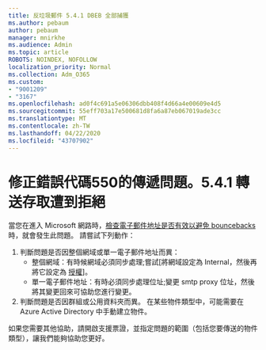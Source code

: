 ```yaml
---
title: 反垃圾郵件 5.4.1 DBEB 全部捕獲
ms.author: pebaum
author: pebaum
manager: mnirkhe
ms.audience: Admin
ms.topic: article
ROBOTS: NOINDEX, NOFOLLOW
localization_priority: Normal
ms.collection: Adm_O365
ms.custom:
- "9001209"
- "3167"
ms.openlocfilehash: ad0f4c691a5e06306dbb408f4d66a4e00609e4d5
ms.sourcegitcommit: 55eff703a17e500681d8fa6a87eb067019ade3cc
ms.translationtype: MT
ms.contentlocale: zh-TW
ms.lasthandoff: 04/22/2020
ms.locfileid: "43707902"
---
```

# <a name="fix-delivery-issues-for-error-code-550-541-relay-access-denied"></a>修正錯誤代碼550的傳遞問題。5.4.1 轉送存取遭到拒絕

當您在進入 Microsoft 網路時，[檢查電子郵件地址是否有效以避免 bouncebacks](https://docs.microsoft.com/exchange/mail-flow-best-practices/use-directory-based-edge-blocking)時，就會發生此問題。 請嘗試下列動作：

1. 判斷問題是否因整個網域或單一電子郵件地址而異：
    - 整個網域：有時候網域必須同步處理;嘗試[將網域設定為 Internal，然後再將它設定為 [授權](https://docs.microsoft.com/exchange/mail-flow-best-practices/manage-accepted-domains/manage-accepted-domains)]。
    - 單一電子郵件地址：有時必須同步處理位址;變更 smtp proxy 位址，然後將其變更回來可協助您進行變更。
2. 判斷問題是否因群組或公用資料夾而異。 在某些物件類型中，可能需要在 Azure Active Directory 中手動建立物件。

如果您需要其他協助，請開啟支援票證，並指定問題的範圍（包括您要傳送的物件類型），讓我們能夠協助您更好。
